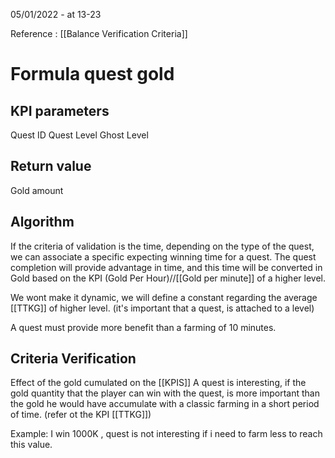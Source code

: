 05/01/2022 - at 13-23


Reference : 
[[Balance Verification Criteria]]

# Formula quest gold


## KPI parameters

Quest ID
Quest Level
Ghost Level

## Return value
Gold amount

## Algorithm
If the criteria of validation is the time, depending on the type of the quest, we can associate a specific expecting winning time for a quest.
The quest completion will provide advantage in time, and this time will be converted in Gold based on the KPI (Gold Per Hour)//[[Gold per minute]]
of a higher level.

We wont make it dynamic, we will define a constant regarding the average [[TTKG]] of higher level. (it's important that a quest, is attached to a level)

A quest must provide more benefit than a farming of 10 minutes.

## Criteria Verification

Effect of the gold cumulated on the [[KPIS]]
A quest is interesting, if the gold quantity that the player can win with the quest, is more important than the gold he would have accumulate with a classic farming in a short period of time. (refer ot the KPI [[TTKG]])

Example:
I win 1000K , quest is not interesting if i need to farm less to reach this value. 


